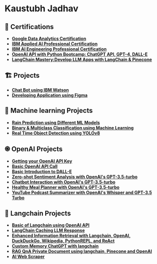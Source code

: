# Kaustubh Jadhav

## 🏅 Certifications
- **[Google Data Analytics Certification](https://coursera.org/share/3a394bccfe6dd03f430544db5b9d7f35)**
- **[IBM Applied AI Professional Certification](https://coursera.org/share/8fb5fe00ab93bbc17c1a8d08bc4abdfc)**
- **[IBM AI Engineering Professional Certification](https://coursera.org/share/0ebd70b94a9f059bc690e5e1ed76feb1)**
- **[OpenAI API with Python Bootcamp: ChatGPT API, GPT-4, DALL-E](https://www.udemy.com/certificate/UC-ea392475-ba9a-452a-a3ce-15d946e0af7f/)**
- **[LangChain Mastery:Develop LLM Apps with LangChain & Pinecone](https://www.udemy.com/certificate/UC-abb72de7-6585-4f2a-a310-93cbb536bb72/)**

## 🏗 Projects

- **[Chat Bot using IBM Watson](https://github.com/Kaustubh174/ibm_chat_bot)**
- **[Developing Application using Figma](https://github.com/Kaustubh174/figma_project/blob/main/README.md)**

## 🤖 Machine learning Projects

- **[Rain Prediction using Different ML Models](https://github.com/Kaustubh174/Rain_prediction)**
- **[Binary & Multiclass Classification using Machine Learning](https://github.com/Kaustubh174/Binary_Multiclass_Classification_using_Machine_Learning)**
- **[Real Time Object Detection using YOLOv8](https://github.com/Kaustubh174/Real-Time-Object-Detection-using-YOLOv8-and-Streamlit)**


## ֎ OpenAI Projects

- **[Getting your OpenAI API Key](https://github.com/Kaustubh174/genapikey)**
- **[Basic OpenAI API Call](https://github.com/Kaustubh174/Basic-OpenAI-API-call)**
- **[Basic Introduction to DALL-E](https://github.com/Kaustubh174/DALL_E_intro)**
- **[Zero-shot Sentiment Analysis with OpenAI's GPT-3.5-turbo](https://github.com/Kaustubh174/zero-shot_segment_analysis)**
- **[Chatbot Interaction with OpenAI's GPT-3.5-turbo](https://github.com/Kaustubh174/interactive_chatbot)**
- **[Healthy Meal Planner with OpenAI's GPT-3.5-turbo](https://github.com/Kaustubh174/Meal_planner)**
- **[YouTube Podcast Summarizer with OpenAI's Whisper and GPT-3.5 Turbo](https://github.com/Kaustubh174/Youtube_video_summary)**

## 🔗 Langchain Projects

- **[Basic of Langchain using OpenAI API](https://github.com/Kaustubh174/Basic_langchain)**
- **[LangChain Caching LLM Response](https://github.com/Kaustubh174/langchain_cache)**
- **[Enhanced Information Retrieval with Langchain, OpenAI, DuckDuckGo, Wikipedia, PythonREPL, and ReAct](https://github.com/Kaustubh174/ReAct_langchain)**
- **[Custom Memory ChatGPT with langchain](https://github.com/Kaustubh174/-Custom-Memory-ChatGPT-with-langchain)**
- **[RAG QnA Private Document using langchain, Pinecone and OpenAI](https://github.com/Kaustubh174/RAG-QnA-Private-Document-using-langchain-Pinecone-and-OpenAI)**
- **[AI Web Scraper](https://github.com/Kaustubh174/AI_web_scrapper)**
